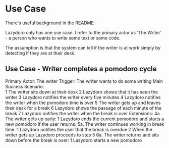 # Use Case

There's useful background in the [README](../README.md)

Lazydoro only has one use case. I refer to the primary actor as 'The Writer' - a person who wants to write some 
text or some code.

The assumption is that the system can tell if the writer is at work simply by detecting if they 
are at their desk.



## Use Case - Writer completes a pomodoro cycle

Primary Actor:          The writer
Trigger:                The writer wants to do some writing
Main Success Scenario:  
1 The writer sits down at their desk
2 Lazydoro shows that it has seen the writer
3 Lazydoro notifies the writer every five minutes
4 Lazydoro notifies the writer when the pomodoro time is over
5 The writer gets up and leaves their desk for a break
6 Lazydoro shows the passage of each minute of the break
7 Lazydoro notifies the writer when the break is over
Extensions:
4a The writer gets up early:
    1 Lazydoro ends the current pomodoro and starts a new pomodoro if the user returns.
5a. The writer continues working in break time:
    1 Lazydoro notifies the user that the break is overdue
    2 When the writer gets up Lazydoro proceeds to step 5
6a. The writer returns and sits down before the break is over:
    1 Lazydoro starts a new pomodoro


